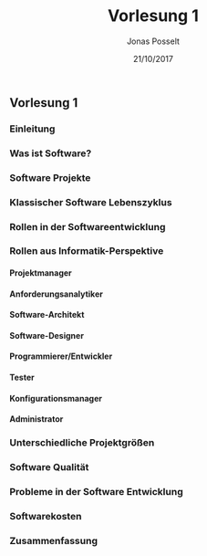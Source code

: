﻿---
title: "Vorlesung 1"
author: "Jonas Posselt"
date: "21/10/2017"
---

## Vorlesung 1

### Einleitung

### Was ist Software?

### Software Projekte

### Klassischer Software Lebenszyklus

### Rollen in der Softwareentwicklung

### Rollen aus Informatik-Perspektive

#### Projektmanager

#### Anforderungsanalytiker

#### Software-Architekt

#### Software-Designer

#### Programmierer/Entwickler

#### Tester

#### Konfigurationsmanager

#### Administrator

### Unterschiedliche Projektgrößen

### Software Qualität

### Probleme in der Software Entwicklung

### Softwarekosten

### Zusammenfassung
